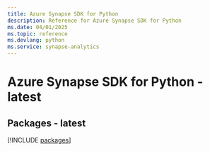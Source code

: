 ```yaml
---
title: Azure Synapse SDK for Python
description: Reference for Azure Synapse SDK for Python
ms.date: 04/01/2025
ms.topic: reference
ms.devlang: python
ms.service: synapse-analytics
---
```

# Azure Synapse SDK for Python - latest
## Packages - latest
[!INCLUDE [packages](synapse-index.md)]
